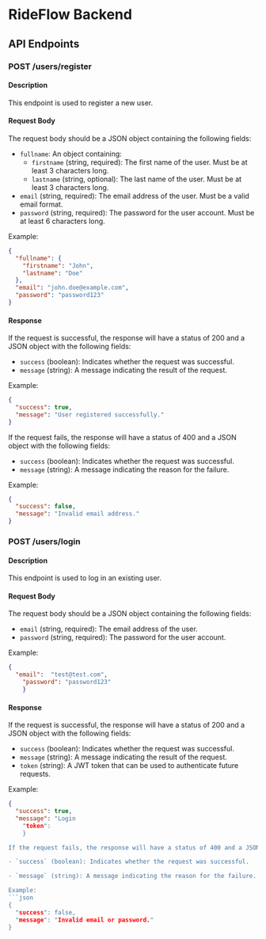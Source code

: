 # RideFlow Backend

## API Endpoints

### POST /users/register

#### Description
This endpoint is used to register a new user.

#### Request Body
The request body should be a JSON object containing the following fields:

- `fullname`: An object containing:
  - `firstname` (string, required): The first name of the user. Must be at least 3 characters long.
  - `lastname` (string, optional): The last name of the user. Must be at least 3 characters long.
- `email` (string, required): The email address of the user. Must be a valid email format.
- `password` (string, required): The password for the user account. Must be at least 6 characters long.

Example:
```json
{
  "fullname": {
    "firstname": "John",
    "lastname": "Doe"
  },
  "email": "john.doe@example.com",
  "password": "password123"
}

```

#### Response
If the request is successful, the response will have a status of 200 and a JSON object with the following fields:

- `success` (boolean): Indicates whether the request was successful.
- `message` (string): A message indicating the result of the request.

Example:
```json
{
  "success": true,
  "message": "User registered successfully."
}
```

If the request fails, the response will have a status of 400 and a JSON object with the following fields:

- `success` (boolean): Indicates whether the request was successful.
- `message` (string): A message indicating the reason for the failure.

Example:
```json
{
  "success": false,
  "message": "Invalid email address."
}
```

### POST /users/login

#### Description
This endpoint is used to log in an existing user.

#### Request Body
The request body should be a JSON object containing the following fields:

- `email` (string, required): The email address of the user.
- `password` (string, required): The password for the user account.

Example:
```json
{
  "email":  "test@test.com",
    "password": "password123"
    }
```

#### Response
If the request is successful, the response will have a status of 200 and a JSON object with the following fields:

- `success` (boolean): Indicates whether the request was successful.
- `message` (string): A message indicating the result of the request.
- `token` (string): A JWT token that can be used to authenticate future requests.

Example:
```json
{
  "success": true,
  "message": "Login
    "token":
    }

If the request fails, the response will have a status of 400 and a JSON object with the following fields:

- `success` (boolean): Indicates whether the request was successful.

- `message` (string): A message indicating the reason for the failure.

Example:
```json
{
  "success": false,
  "message": "Invalid email or password."
}
```